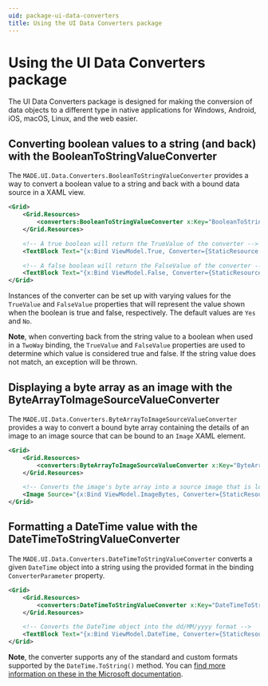 ```yaml
---
uid: package-ui-data-converters
title: Using the UI Data Converters package
---
```


# Using the UI Data Converters package

The UI Data Converters package is designed for making the conversion of data objects to a different type in native applications for Windows, Android, iOS, macOS, Linux, and the web easier.

## Converting boolean values to a string (and back) with the BooleanToStringValueConverter

The `MADE.UI.Data.Converters.BooleanToStringValueConverter` provides a way to convert a boolean value to a string and back with a bound data source in a XAML view.

```xml
<Grid>
    <Grid.Resources>
        <converters:BooleanToStringValueConverter x:Key="BooleanToStringValueConverter" TrueValue="Yes" FalseValue="No" />
    </Grid.Resources>

    <!-- A true boolean will return the TrueValue of the converter -->
    <TextBlock Text="{x:Bind ViewModel.True, Converter={StaticResource BooleanToStringValueConverter}}" />

    <!-- A false boolean will return the FalseValue of the converter -->
    <TextBlock Text="{x:Bind ViewModel.False, Converter={StaticResource BooleanToStringValueConverter}}" />
</Grid>
```

Instances of the converter can be set up with varying values for the `TrueValue` and `FalseValue` properties that will represent the value shown when the boolean is true and false, respectively. The default values are `Yes` and `No`.

**Note**, when converting back from the string value to a boolean when used in a `TwoWay` binding, the `TrueValue` and `FalseValue` properties are used to determine which value is considered true and false. If the string value does not match, an exception will be thrown.

## Displaying a byte array as an image with the ByteArrayToImageSourceValueConverter

The `MADE.UI.Data.Converters.ByteArrayToImageSourceValueConverter` provides a way to convert a bound byte array containing the details of an image to an image source that can be bound to an `Image` XAML element.

```xml
<Grid>
    <Grid.Resources>
        <converters:ByteArrayToImageSourceValueConverter x:Key="ByteArrayToImageSourceValueConverter" />
    </Grid.Resources>

    <!-- Converts the image's byte array into a source image that is loaded into the element -->
    <Image Source="{x:Bind ViewModel.ImageBytes, Converter={StaticResource ByteArrayToImageSourceValueConverter}, Mode=OneWay}" />
</Grid>
```

## Formatting a DateTime value with the DateTimeToStringValueConverter

The `MADE.UI.Data.Converters.DateTimeToStringValueConverter` converts a given `DateTime` object into a string using the provided format in the binding `ConverterParameter` property.

```xml
<Grid>
    <Grid.Resources>
        <converters:DateTimeToStringValueConverter x:Key="DateTimeToStringValueConverter" />
    </Grid.Resources>

    <!-- Converts the DateTime object into the dd/MM/yyyy format -->
    <TextBlock Text="{x:Bind ViewModel.DateTime, Converter={StaticResource DateTimeToStringValueConverter}, ConverterParameter=dd/MM/yyyy}" />
</Grid>
```

**Note**, the converter supports any of the standard and custom formats supported by the `DateTime.ToString()` method. You can [find more information on these in the Microsoft documentation](https://docs.microsoft.com/en-us/dotnet/standard/base-types/standard-date-and-time-format-strings).
